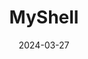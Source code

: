 ---  
layout: startup_page  
title: "MyShell"  
id: "myshell.ai"  
permalink: "/myshellmyshell.ai03272024/"  
website: "https://myshell.ai/"  
funding_round: "Strategic Investment"  
funding_amount: ""  
investors: "OKX Ventures"  
about: "MyShell is a pioneer in open-source AI foundation models and an AI-powered Web3 ecosystem. It offers an AI app store enabling creators to easily build AI-native applications, differentiating itself through its integration of AI and blockchain technology. The platform boasts a large community of users and creators."  
markets: "AI, Web3, Artificial Intelligence (AI), Human Computer Interaction, Mobile Apps, Software"  
hq: "San Francisco, California, United States"  
founded_year: "2023"  
linkedin: "https://www.linkedin.com/company/ai-myshell"  
twitter: "https://twitter.com/myshell_ai"  
instagram: ""  
facebook: ""  
crunchbase: "https://www.crunchbase.com/organization/myshell"  
pitchbook: "https://pitchbook.com/profiles/company/538106-32"  

date_display: "27-Mar-2024"  
date: "2024-03-27"

# SEO Optimization  
meta_title: "MyShell - Strategic Investment"  
meta_description: "MyShell, MyShell is a pioneer in open-source AI foundation models and an AI-powered Web3 ecosystem. It offers an AI app store enabling creators to easily build..."  
meta_keywords: "MyShell, AI, Web3, Artificial Intelligence (AI), Human Computer Interaction, Mobile Apps, Software, Strategic Investment funding"  
canonical_url: "https://startup.projectstartups.com/myshellmyshell.ai03272024/"  
---